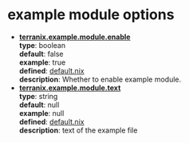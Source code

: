 # example module options

<ul>
<li>
  <b><u>terranix.example.module.enable</u></b><br>
  <b>type</b>: boolean<br>
  <b>default</b>: false<br>
  <b>example</b>: true<br>
  <b>defined</b>: <a href="https://github.com/terranix/terranix-module-example/tree/main/moduledefault.nix">default.nix</a><br>
  <b>description</b>: Whether to enable example module.<br>
</li>
<li>
  <b><u>terranix.example.module.text</u></b><br>
  <b>type</b>: string<br>
  <b>default</b>: null<br>
  <b>example</b>: null<br>
  <b>defined</b>: <a href="https://github.com/terranix/terranix-module-example/tree/main/moduledefault.nix">default.nix</a><br>
  <b>description</b>: text of the example file<br>
</li>
</ul>

